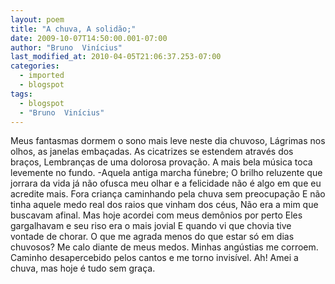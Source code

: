 ```yaml
---
layout: poem
title: "A chuva, A solidão;"
date: 2009-10-07T14:50:00.001-07:00
author: "Bruno  Vinícius"
last_modified_at: 2010-04-05T21:06:37.253-07:00
categories:
  - imported
  - blogspot
tags:
  - blogspot
  - "Bruno  Vinícius"
---
```


Meus fantasmas dormem o sono mais leve neste dia chuvoso,
Lágrimas nos olhos, as janelas embaçadas.
As cicatrizes se estendem através dos braços,
Lembranças de uma dolorosa provação.
A mais bela música toca levemente no fundo.
-Aquela antiga marcha fúnebre;
O brilho reluzente que jorrara da vida já não ofusca meu olhar
e a felicidade não é algo em que eu acredite mais.
Fora criança caminhando pela chuva sem preocupação
E não tinha aquele medo real dos raios que vinham dos céus,
Não era a mim que buscavam afinal.
Mas hoje acordei com meus demônios por perto
Eles gargalhavam e seu riso era o mais jovial
E quando vi que chovia tive vontade de chorar.
O que me agrada menos do que estar só em dias chuvosos?
Me calo diante de meus medos. Minhas angústias me corroem.
Caminho desapercebido pelos cantos e me torno invisível.
Ah! Amei a chuva, mas hoje é tudo sem graça.